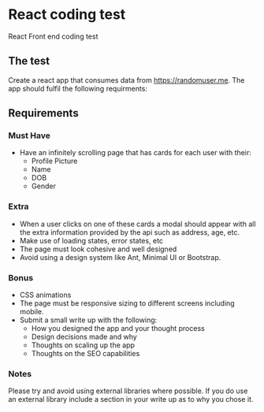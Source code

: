 # React coding test
React Front end coding test

## The test
Create a react app that consumes data from https://randomuser.me. The app should fulfil the following requirments:

## Requirements

### Must Have
- Have an infinitely scrolling page that has cards for each user with their:
  - Profile Picture
  - Name
  - DOB
  - Gender

### Extra
- When a user clicks on one of these cards a modal should appear with all the extra information provided by the api such as address, age, etc.
- Make use of loading states, error states, etc
- The page must look cohesive and well designed
- Avoid using a design system like Ant, Minimal UI or Bootstrap.

### Bonus
- CSS animations
- The page must be responsive sizing to different screens including mobile.
- Submit a small write up with the following:
  - How you designed the app and your thought process
  - Design decisions made and why
  - Thoughts on scaling up the app
  - Thoughts on the SEO capabilities


### Notes
Please try and avoid using external libraries where possible. If you do use an external library include a section in your write up as to why you chose it.
